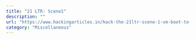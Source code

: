 ```yaml
---
title: "21 LTR: Scene1"
description: ""
url: "https://www.hackingarticles.in/hack-the-21ltr-scene-1-vm-boot-to-root/"
category: "Miscellaneous"
---
```

